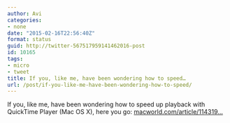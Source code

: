 ```yaml
---
author: Avi
categories:
- none
date: "2015-02-16T22:56:40Z"
format: status
guid: http://twitter-567517959141462016-post
id: 10165
tags:
- micro
- tweet
title: If you, like me, have been wondering how to speed…
url: /post/if-you-like-me-have-been-wondering-how-to-speed/
---
```

If you, like me, have been wondering how to speed up playback with QuickTime Player (Mac OS X), here you go: [macworld.com/article/114319…](http://www.macworld.com/article/1143198/qtxplayback.html)